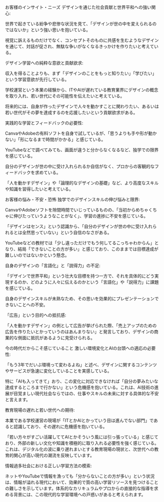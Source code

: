 お客様のインサイト・ニーズ
デザインを通じた社会貢献と世界平和への強い関心:

世界で起きている紛争や悲惨な状況を見て、「デザインが世の中を変えられるのではないか」という強い思いを抱いている。

視覚に訴えるものだけでなく、コンセプトそのものに共感を生むようなデザインを通じて、対話が促され、無駄な争いがなくなるきっかけを作りたいと考えている。

デザイン学習への純粋な意欲と貢献欲求:

収入を得ることよりも、まず「デザインのことをもっと知りたい」「学びたい」という学習意欲が先行している。

学校運営という本業の経験から、ITやAIが遅れている教育業界にデザインの概念を取り入れ、若い世代にその可能性を伝えたいと考えている。

将来的には、自身が作ったデザインで人々を動かすことに関わりたい、あるいは若い世代がその夢を達成するのを応援したいという貢献欲求がある。

実践的な学習とフィードバックの必要性:

CanvaやAdobeの有料ソフトを自身で試しているが、「思うよりも手や形が動かない」「形になるまで時間がかかる」と感じている。

YouTubeなどで調べてみても、画面が違うと分からなくなるなど、独学での限界を感じている。

自分のデザインが世の中に受け入れられるか自信がなく、プロからの客観的なフィードバックを求めている。

「人を動かすデザイン」や「論理的なデザインの基礎」など、より高度なスキルや知識を習得したいと考えている。

お客様の悩み・不安・恐怖
独学でのデザインスキルの伸び悩みと限界:

CanvaやAdobeソフトを隙間時間でいじっているものの、「当初からめちゃくちゃに伸びたっていうようなことがなく」、学習の進捗に不安を感じている。

「デザインはセンス」という認識から、「自分のデザインが世の中に受け入れられるとは全然思っていない」という自信のなさがある。

YouTubeなどの教材では「少し違っただけでもう何してるこっちゃわからん」となり、結局「できないことの方が多い」と感じており、このままでは目標達成が難しいのではないかという懸念。

自身のデザインの「言語化」と「説得力」の不足:

「デザインで世界平和」という壮大な目標を持つ一方で、それを具体的にどう実現するのか、どのように人々に伝えるのかという「言語化」や「説得力」に課題を感じている。

自身のデザインスキルが未熟なため、その思いを効果的にプレゼンテーションできないことへの不安。

「広告」という目的への抵抗感:

「人を動かすデザイン」の例として広告が挙げられた際、「売上アップのための広告を作りたいとかっていうのはあんまりない」と発言しており、デザインの商業的な側面に抵抗があるように見受けられる。

今の時代だからこそ感じていること
激しい環境変化とAIの台頭への適応の必要性:

「もう3年でだいぶ環境って変わるよね」と述べ、デザインに関するコンテンツやサービスが急速に変化していることを実感している。

特に「AIも入ってきて」おり、この変化に対応できなければ「自分の夢みたいな達成するところまで行かない」という危機感を抱いている。これは、AI技術の進展が目覚ましい現代社会ならではの、仕事やスキルの未来に対する具体的な不安と言えます。

教育現場の遅れと若い世代への期待:

本業である学校運営の現場が「ITとかAIとかっていう目は進んでない部門」であると認識しており、その遅れに危機感を抱いている。

「若い方々がすごい活躍しててAIとかそういう風には引っ張っている」と感じており、外部の新しい文化や知識を積極的に取り入れる必要性を強く感じている。これは、デジタル化の波に乗り遅れまいとする教育現場の現状と、次世代への教育的関心が高い現代の潮流を反映しています。

情報過多社会における正しい学習方法の模索:

ネットやYouTubeで情報を漁っても「分からないことの方が多い」という状況は、情報が溢れる現代において、効果的で質の高い学習リソースを見つけることの難しさを示しています。体系的なカリキュラムやプロからの直接的な指導を求める背景には、この現代的な学習環境への戸惑いがあると考えられます。